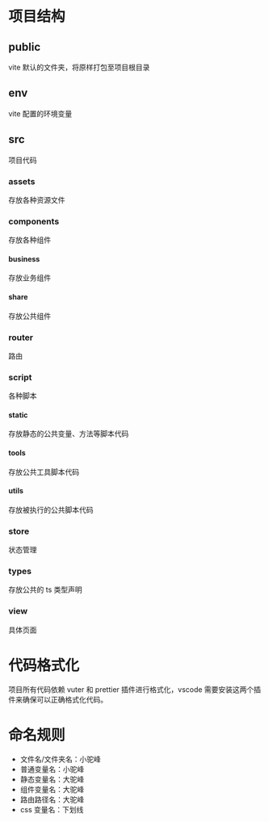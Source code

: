 # 项目结构

## public

vite 默认的文件夹，将原样打包至项目根目录

## env

vite 配置的环境变量

## src

项目代码

### assets

存放各种资源文件

### components

存放各种组件

#### business

存放业务组件

#### share

存放公共组件

### router

路由

### script

各种脚本

#### static

存放静态的公共变量、方法等脚本代码

#### tools

存放公共工具脚本代码

#### utils

存放被执行的公共脚本代码

### store

状态管理

### types

存放公共的 ts 类型声明

### view

具体页面

# 代码格式化

项目所有代码依赖 vuter 和 prettier 插件进行格式化，vscode 需要安装这两个插件来确保可以正确格式化代码。

# 命名规则

-   文件名/文件夹名：小驼峰
-   普通变量名：小驼峰
-   静态变量名：大驼峰
-   组件变量名：大驼峰
-   路由路径名：大驼峰
-   css 变量名：下划线
